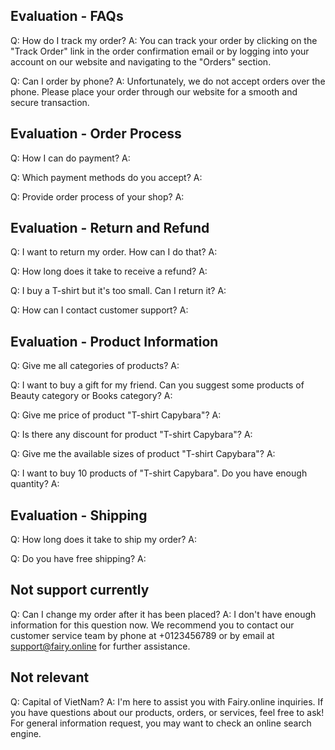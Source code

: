 ## Evaluation - FAQs
Q: How do I track my order?
A: You can track your order by clicking on the "Track Order" link in the order confirmation email or by logging into your account on our website and navigating to the "Orders" section.

Q: Can I order by phone?
A: Unfortunately, we do not accept orders over the phone. Please place your order through our website for a smooth and secure transaction.


## Evaluation - Order Process
Q: How I can do payment?
A:

Q: Which payment methods do you accept?
A:

Q: Provide order process of your shop?
A:

## Evaluation - Return and Refund
Q: I want to return my order. How can I do that?
A:

Q: How long does it take to receive a refund?
A:

Q: I buy a T-shirt but it's too small. Can I return it?
A:

Q: How can I contact customer support?
A:

## Evaluation - Product Information
Q: Give me all categories of products?
A:

Q: I want to buy a gift for my friend. Can you suggest some products  of Beauty category or Books category?
A:

Q: Give me price of product "T-shirt Capybara"?
A:

Q: Is there any discount for product "T-shirt Capybara"?
A:

Q: Give me the available sizes of product "T-shirt Capybara"?
A:

Q: I want to buy 10 products of "T-shirt Capybara". Do you have enough quantity?
A:

## Evaluation - Shipping
Q: How long does it take to ship my order?
A:

Q: Do you have free shipping?
A:

## Not support currently
Q: Can I change my order after it has been placed?
A: I don't have enough information for this question now. We recommend you to contact our customer service team by phone at +0123456789 or by email at support@fairy.online for further assistance.

## Not relevant
Q: Capital of VietNam?
A: I'm here to assist you with Fairy.online inquiries. If you have questions about our products, orders, or services, feel free to ask! For general information request, you may want to check an online search engine.

